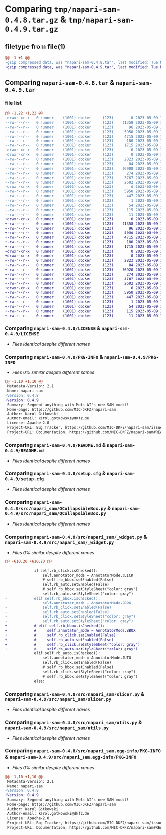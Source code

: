 # Comparing `tmp/napari-sam-0.4.8.tar.gz` & `tmp/napari-sam-0.4.9.tar.gz`

## filetype from file(1)

```diff
@@ -1 +1 @@
-gzip compressed data, was "napari-sam-0.4.8.tar", last modified: Tue May  9 13:02:31 2023, max compression
+gzip compressed data, was "napari-sam-0.4.9.tar", last modified: Tue May  9 14:32:11 2023, max compression
```

## Comparing `napari-sam-0.4.8.tar` & `napari-sam-0.4.9.tar`

### file list

```diff
@@ -1,22 +1,22 @@
-drwxr-xr-x   0 runner    (1001) docker     (123)        0 2023-05-09 13:02:31.727481 napari-sam-0.4.8/
--rw-r--r--   0 runner    (1001) docker     (123)    11358 2023-05-09 13:02:06.000000 napari-sam-0.4.8/LICENSE
--rw-r--r--   0 runner    (1001) docker     (123)       96 2023-05-09 13:02:06.000000 napari-sam-0.4.8/MANIFEST.in
--rw-r--r--   0 runner    (1001) docker     (123)     5950 2023-05-09 13:02:31.727481 napari-sam-0.4.8/PKG-INFO
--rw-r--r--   0 runner    (1001) docker     (123)     4715 2023-05-09 13:02:06.000000 napari-sam-0.4.8/README.md
--rw-r--r--   0 runner    (1001) docker     (123)      180 2023-05-09 13:02:06.000000 napari-sam-0.4.8/pyproject.toml
--rw-r--r--   0 runner    (1001) docker     (123)     1715 2023-05-09 13:02:31.727481 napari-sam-0.4.8/setup.cfg
-drwxr-xr-x   0 runner    (1001) docker     (123)        0 2023-05-09 13:02:31.723480 napari-sam-0.4.8/src/
-drwxr-xr-x   0 runner    (1001) docker     (123)        0 2023-05-09 13:02:31.727481 napari-sam-0.4.8/src/napari_sam/
--rw-r--r--   0 runner    (1001) docker     (123)     2823 2023-05-09 13:02:06.000000 napari-sam-0.4.8/src/napari_sam/QCollapsibleBox.py
--rw-r--r--   0 runner    (1001) docker     (123)       84 2023-05-09 13:02:06.000000 napari-sam-0.4.8/src/napari_sam/__init__.py
--rw-r--r--   0 runner    (1001) docker     (123)    66908 2023-05-09 13:02:06.000000 napari-sam-0.4.8/src/napari_sam/_widget.py
--rw-r--r--   0 runner    (1001) docker     (123)      274 2023-05-09 13:02:06.000000 napari-sam-0.4.8/src/napari_sam/napari.yaml
--rw-r--r--   0 runner    (1001) docker     (123)     3767 2023-05-09 13:02:06.000000 napari-sam-0.4.8/src/napari_sam/slicer.py
--rw-r--r--   0 runner    (1001) docker     (123)     2602 2023-05-09 13:02:06.000000 napari-sam-0.4.8/src/napari_sam/utils.py
-drwxr-xr-x   0 runner    (1001) docker     (123)        0 2023-05-09 13:02:31.727481 napari-sam-0.4.8/src/napari_sam.egg-info/
--rw-r--r--   0 runner    (1001) docker     (123)     5950 2023-05-09 13:02:31.000000 napari-sam-0.4.8/src/napari_sam.egg-info/PKG-INFO
--rw-r--r--   0 runner    (1001) docker     (123)      447 2023-05-09 13:02:31.000000 napari-sam-0.4.8/src/napari_sam.egg-info/SOURCES.txt
--rw-r--r--   0 runner    (1001) docker     (123)        1 2023-05-09 13:02:31.000000 napari-sam-0.4.8/src/napari_sam.egg-info/dependency_links.txt
--rw-r--r--   0 runner    (1001) docker     (123)       54 2023-05-09 13:02:31.000000 napari-sam-0.4.8/src/napari_sam.egg-info/entry_points.txt
--rw-r--r--   0 runner    (1001) docker     (123)      115 2023-05-09 13:02:31.000000 napari-sam-0.4.8/src/napari_sam.egg-info/requires.txt
--rw-r--r--   0 runner    (1001) docker     (123)       11 2023-05-09 13:02:31.000000 napari-sam-0.4.8/src/napari_sam.egg-info/top_level.txt
+drwxr-xr-x   0 runner    (1001) docker     (123)        0 2023-05-09 14:32:11.096767 napari-sam-0.4.9/
+-rw-r--r--   0 runner    (1001) docker     (123)    11358 2023-05-09 14:31:47.000000 napari-sam-0.4.9/LICENSE
+-rw-r--r--   0 runner    (1001) docker     (123)       96 2023-05-09 14:31:47.000000 napari-sam-0.4.9/MANIFEST.in
+-rw-r--r--   0 runner    (1001) docker     (123)     5950 2023-05-09 14:32:11.096767 napari-sam-0.4.9/PKG-INFO
+-rw-r--r--   0 runner    (1001) docker     (123)     4715 2023-05-09 14:31:47.000000 napari-sam-0.4.9/README.md
+-rw-r--r--   0 runner    (1001) docker     (123)      180 2023-05-09 14:31:47.000000 napari-sam-0.4.9/pyproject.toml
+-rw-r--r--   0 runner    (1001) docker     (123)     1715 2023-05-09 14:32:11.100767 napari-sam-0.4.9/setup.cfg
+drwxr-xr-x   0 runner    (1001) docker     (123)        0 2023-05-09 14:32:11.096767 napari-sam-0.4.9/src/
+drwxr-xr-x   0 runner    (1001) docker     (123)        0 2023-05-09 14:32:11.096767 napari-sam-0.4.9/src/napari_sam/
+-rw-r--r--   0 runner    (1001) docker     (123)     2823 2023-05-09 14:31:47.000000 napari-sam-0.4.9/src/napari_sam/QCollapsibleBox.py
+-rw-r--r--   0 runner    (1001) docker     (123)       84 2023-05-09 14:31:47.000000 napari-sam-0.4.9/src/napari_sam/__init__.py
+-rw-r--r--   0 runner    (1001) docker     (123)    66920 2023-05-09 14:31:47.000000 napari-sam-0.4.9/src/napari_sam/_widget.py
+-rw-r--r--   0 runner    (1001) docker     (123)      274 2023-05-09 14:31:47.000000 napari-sam-0.4.9/src/napari_sam/napari.yaml
+-rw-r--r--   0 runner    (1001) docker     (123)     3767 2023-05-09 14:31:47.000000 napari-sam-0.4.9/src/napari_sam/slicer.py
+-rw-r--r--   0 runner    (1001) docker     (123)     2602 2023-05-09 14:31:47.000000 napari-sam-0.4.9/src/napari_sam/utils.py
+drwxr-xr-x   0 runner    (1001) docker     (123)        0 2023-05-09 14:32:11.096767 napari-sam-0.4.9/src/napari_sam.egg-info/
+-rw-r--r--   0 runner    (1001) docker     (123)     5950 2023-05-09 14:32:11.000000 napari-sam-0.4.9/src/napari_sam.egg-info/PKG-INFO
+-rw-r--r--   0 runner    (1001) docker     (123)      447 2023-05-09 14:32:11.000000 napari-sam-0.4.9/src/napari_sam.egg-info/SOURCES.txt
+-rw-r--r--   0 runner    (1001) docker     (123)        1 2023-05-09 14:32:11.000000 napari-sam-0.4.9/src/napari_sam.egg-info/dependency_links.txt
+-rw-r--r--   0 runner    (1001) docker     (123)       54 2023-05-09 14:32:11.000000 napari-sam-0.4.9/src/napari_sam.egg-info/entry_points.txt
+-rw-r--r--   0 runner    (1001) docker     (123)      115 2023-05-09 14:32:11.000000 napari-sam-0.4.9/src/napari_sam.egg-info/requires.txt
+-rw-r--r--   0 runner    (1001) docker     (123)       11 2023-05-09 14:32:11.000000 napari-sam-0.4.9/src/napari_sam.egg-info/top_level.txt
```

### Comparing `napari-sam-0.4.8/LICENSE` & `napari-sam-0.4.9/LICENSE`

 * *Files identical despite different names*

### Comparing `napari-sam-0.4.8/PKG-INFO` & `napari-sam-0.4.9/PKG-INFO`

 * *Files 0% similar despite different names*

```diff
@@ -1,10 +1,10 @@
 Metadata-Version: 2.1
 Name: napari-sam
-Version: 0.4.8
+Version: 0.4.9
 Summary: Segment anything with Meta AI's new SAM model!
 Home-page: https://github.com/MIC-DKFZ/napari-sam
 Author: Karol Gotkowski
 Author-email: karol.gotkowski@dkfz.de
 License: Apache-2.0
 Project-URL: Bug Tracker, https://github.com/MIC-DKFZ/napari-sam/issues
 Project-URL: Documentation, https://github.com/MIC-DKFZ/napari-sam#README.md
```

### Comparing `napari-sam-0.4.8/README.md` & `napari-sam-0.4.9/README.md`

 * *Files identical despite different names*

### Comparing `napari-sam-0.4.8/setup.cfg` & `napari-sam-0.4.9/setup.cfg`

 * *Files identical despite different names*

### Comparing `napari-sam-0.4.8/src/napari_sam/QCollapsibleBox.py` & `napari-sam-0.4.9/src/napari_sam/QCollapsibleBox.py`

 * *Files identical despite different names*

### Comparing `napari-sam-0.4.8/src/napari_sam/_widget.py` & `napari-sam-0.4.9/src/napari_sam/_widget.py`

 * *Files 0% similar despite different names*

```diff
@@ -610,20 +610,20 @@
 
             if self.rb_click.isChecked():
                 self.annotator_mode = AnnotatorMode.CLICK
                 # self.rb_bbox.setEnabled(False)
                 self.rb_auto.setEnabled(False)
                 # self.rb_bbox.setStyleSheet("color: gray")
                 self.rb_auto.setStyleSheet("color: gray")
-            elif self.rb_bbox.isChecked():
-                self.annotator_mode = AnnotatorMode.BBOX
-                self.rb_click.setEnabled(False)
-                self.rb_auto.setEnabled(False)
-                self.rb_click.setStyleSheet("color: gray")
-                self.rb_auto.setStyleSheet("color: gray")
+            # elif self.rb_bbox.isChecked():
+            #     self.annotator_mode = AnnotatorMode.BBOX
+            #     self.rb_click.setEnabled(False)
+            #     self.rb_auto.setEnabled(False)
+            #     self.rb_click.setStyleSheet("color: gray")
+            #     self.rb_auto.setStyleSheet("color: gray")
             elif self.rb_auto.isChecked():
                 self.annotator_mode = AnnotatorMode.AUTO
                 self.rb_click.setEnabled(False)
                 # self.rb_bbox.setEnabled(False)
                 self.rb_click.setStyleSheet("color: gray")
                 # self.rb_bbox.setStyleSheet("color: gray")
             else:
```

### Comparing `napari-sam-0.4.8/src/napari_sam/slicer.py` & `napari-sam-0.4.9/src/napari_sam/slicer.py`

 * *Files identical despite different names*

### Comparing `napari-sam-0.4.8/src/napari_sam/utils.py` & `napari-sam-0.4.9/src/napari_sam/utils.py`

 * *Files identical despite different names*

### Comparing `napari-sam-0.4.8/src/napari_sam.egg-info/PKG-INFO` & `napari-sam-0.4.9/src/napari_sam.egg-info/PKG-INFO`

 * *Files 0% similar despite different names*

```diff
@@ -1,10 +1,10 @@
 Metadata-Version: 2.1
 Name: napari-sam
-Version: 0.4.8
+Version: 0.4.9
 Summary: Segment anything with Meta AI's new SAM model!
 Home-page: https://github.com/MIC-DKFZ/napari-sam
 Author: Karol Gotkowski
 Author-email: karol.gotkowski@dkfz.de
 License: Apache-2.0
 Project-URL: Bug Tracker, https://github.com/MIC-DKFZ/napari-sam/issues
 Project-URL: Documentation, https://github.com/MIC-DKFZ/napari-sam#README.md
```


